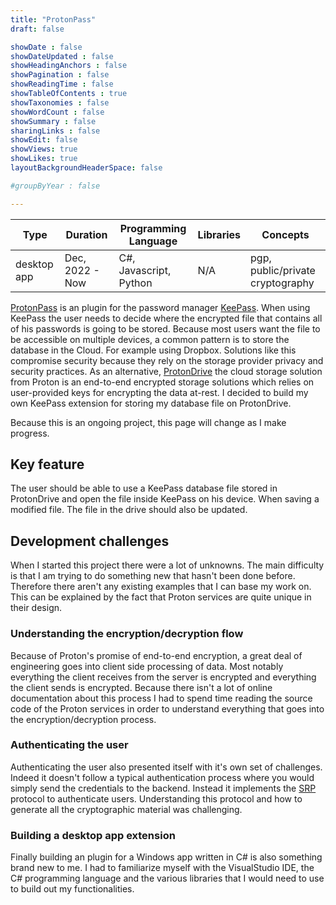 ```yaml
---
title: "ProtonPass"
draft: false

showDate : false
showDateUpdated : false
showHeadingAnchors : false
showPagination : false
showReadingTime : false
showTableOfContents : true
showTaxonomies : false 
showWordCount : false
showSummary : false
sharingLinks : false
showEdit: false
showViews: true
showLikes: true
layoutBackgroundHeaderSpace: false

#groupByYear : false

---
```


<table class="p-4 rounded-md drop-shadow-md dark:bg-blue-900 bg-blue-100">
  <thead>
    <tr>
      <th class="px-4">Type</th>
      <th>Duration</th>
      <th>Programming Language</th>
      <th>Libraries</th>
      <th>Concepts</th>
    </tr>
  </thead>
  <tbody>
    <tr>
      <td class="p-4">desktop app</td>
      <td>Dec, 2022 - Now</td>
      <td>C#, Javascript, Python</td>
      <td>N/A</td>
      <td>pgp, public/private cryptography</td>
    </tr>
  </tbody>
</table>


[ProtonPass](https://github.com/dhaven/protonPass) is an plugin for the password manager [KeePass](https://keepass.info/index.html). 
When using KeePass the user needs to decide where the encrypted file
that contains all of his passwords is going to be stored. Because most users want the file to be accessible on multiple devices,
a common pattern is to store the database in the Cloud. For example using Dropbox. Solutions like this compromise security
because they rely on the storage provider privacy and security practices. As an alternative, [ProtonDrive](https://proton.me/drive) 
the cloud storage solution from Proton is an end-to-end encrypted storage solutions which relies on user-provided keys for encrypting the data at-rest.
I decided to build my own KeePass extension for storing my database file on ProtonDrive.

Because this is an ongoing project, this page will change as I make progress.

## Key feature
The user should be able to use a KeePass database file stored in ProtonDrive and open the file inside KeePass on his device.
When saving a modified file. The file in the drive should also be updated.

## Development challenges

When I started this project there were a lot of unknowns. The main difficulty is that I am trying to do something new that hasn't been
done before. Therefore there aren't any existing examples that I can base my work on. This can be explained by the fact that Proton
services are quite unique in their design.

### Understanding the encryption/decryption flow

Because of Proton's promise of end-to-end encryption, a great deal of engineering goes into client side processing of data. Most
notably everything the client receives from the server is encrypted and everything the client sends is encrypted. Because there
isn't a lot of online documentation about this process I had to spend time reading the source code of the Proton services in order to
understand everything that goes into the encryption/decryption process.

### Authenticating the user
Authenticating the user also presented itself with it's own set of challenges. Indeed it doesn't follow a typical authentication 
process where you would simply send the credentials to the backend. Instead it implements the [SRP](https://en.wikipedia.org/wiki/Secure_Remote_Password_protocol) protocol to authenticate users. Understanding this protocol and how to generate
all the cryptographic material was challenging.

### Building a desktop app extension
Finally building an plugin for a Windows app written in C# is also something brand new to me. I had to familiarize myself with the
VisualStudio IDE, the C# programming language and the various libraries that I would need to use to build out my functionalities.